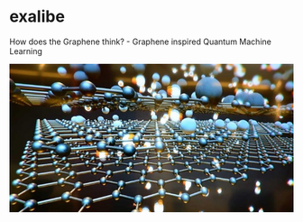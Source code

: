 # exalibe
How does the Graphene think? - Graphene inspired Quantum Machine Learning

![Graphene layers](https://raw.githubusercontent.com/cstigliano/exalibe/master/images/grapheneLayers.jpg)
